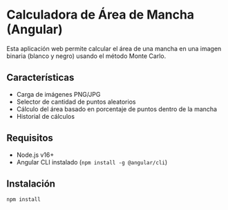 # Calculadora de Área de Mancha (Angular)

Esta aplicación web permite calcular el área de una mancha en una imagen binaria (blanco y negro) usando el método Monte Carlo.

## Características
- Carga de imágenes PNG/JPG
- Selector de cantidad de puntos aleatorios
- Cálculo del área basado en porcentaje de puntos dentro de la mancha
- Historial de cálculos

## Requisitos
- Node.js v16+
- Angular CLI instalado (`npm install -g @angular/cli`)

## Instalación
```bash
npm install
